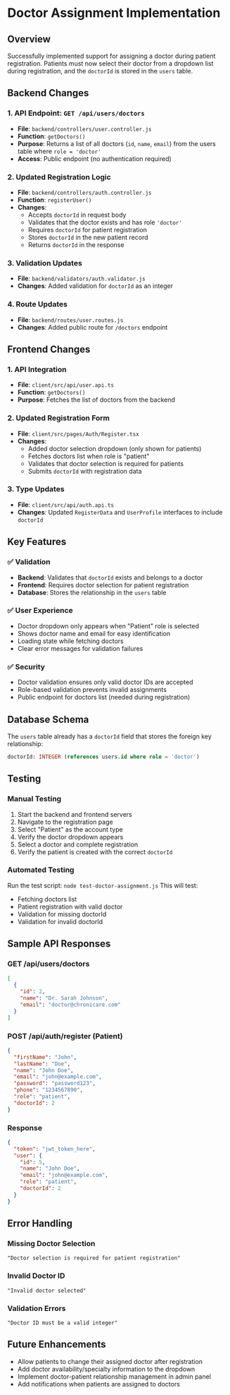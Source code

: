 # Doctor Assignment Implementation

## Overview
Successfully implemented support for assigning a doctor during patient registration. Patients must now select their doctor from a dropdown list during registration, and the `doctorId` is stored in the `users` table.

## Backend Changes

### 1. API Endpoint: `GET /api/users/doctors`
- **File**: `backend/controllers/user.controller.js`
- **Function**: `getDoctors()`
- **Purpose**: Returns a list of all doctors (`id`, `name`, `email`) from the users table where `role = 'doctor'`
- **Access**: Public endpoint (no authentication required)

### 2. Updated Registration Logic
- **File**: `backend/controllers/auth.controller.js`
- **Function**: `registerUser()`
- **Changes**:
  - Accepts `doctorId` in request body
  - Validates that the doctor exists and has role `'doctor'`
  - Requires `doctorId` for patient registration
  - Stores `doctorId` in the new patient record
  - Returns `doctorId` in the response

### 3. Validation Updates
- **File**: `backend/validators/auth.validator.js`
- **Changes**: Added validation for `doctorId` as an integer

### 4. Route Updates
- **File**: `backend/routes/user.routes.js`
- **Changes**: Added public route for `/doctors` endpoint

## Frontend Changes

### 1. API Integration
- **File**: `client/src/api/user.api.ts`
- **Function**: `getDoctors()`
- **Purpose**: Fetches the list of doctors from the backend

### 2. Updated Registration Form
- **File**: `client/src/pages/Auth/Register.tsx`
- **Changes**:
  - Added doctor selection dropdown (only shown for patients)
  - Fetches doctors list when role is "patient"
  - Validates that doctor selection is required for patients
  - Submits `doctorId` with registration data

### 3. Type Updates
- **File**: `client/src/api/auth.api.ts`
- **Changes**: Updated `RegisterData` and `UserProfile` interfaces to include `doctorId`

## Key Features

### ✅ Validation
- **Backend**: Validates that `doctorId` exists and belongs to a doctor
- **Frontend**: Requires doctor selection for patient registration
- **Database**: Stores the relationship in the `users` table

### ✅ User Experience
- Doctor dropdown only appears when "Patient" role is selected
- Shows doctor name and email for easy identification
- Loading state while fetching doctors
- Clear error messages for validation failures

### ✅ Security
- Doctor validation ensures only valid doctor IDs are accepted
- Role-based validation prevents invalid assignments
- Public endpoint for doctors list (needed during registration)

## Database Schema
The `users` table already has a `doctorId` field that stores the foreign key relationship:
```sql
doctorId: INTEGER (references users.id where role = 'doctor')
```

## Testing

### Manual Testing
1. Start the backend and frontend servers
2. Navigate to the registration page
3. Select "Patient" as the account type
4. Verify the doctor dropdown appears
5. Select a doctor and complete registration
6. Verify the patient is created with the correct `doctorId`

### Automated Testing
Run the test script: `node test-doctor-assignment.js`
This will test:
- Fetching doctors list
- Patient registration with valid doctor
- Validation for missing doctorId
- Validation for invalid doctorId

## Sample API Responses

### GET /api/users/doctors
```json
[
  {
    "id": 2,
    "name": "Dr. Sarah Johnson",
    "email": "doctor@chronicare.com"
  }
]
```

### POST /api/auth/register (Patient)
```json
{
  "firstName": "John",
  "lastName": "Doe",
  "name": "John Doe",
  "email": "john@example.com",
  "password": "password123",
  "phone": "1234567890",
  "role": "patient",
  "doctorId": 2
}
```

### Response
```json
{
  "token": "jwt_token_here",
  "user": {
    "id": 5,
    "name": "John Doe",
    "email": "john@example.com",
    "role": "patient",
    "doctorId": 2
  }
}
```

## Error Handling

### Missing Doctor Selection
```
"Doctor selection is required for patient registration"
```

### Invalid Doctor ID
```
"Invalid doctor selected"
```

### Validation Errors
```
"Doctor ID must be a valid integer"
```

## Future Enhancements
- Allow patients to change their assigned doctor after registration
- Add doctor availability/specialty information to the dropdown
- Implement doctor-patient relationship management in admin panel
- Add notifications when patients are assigned to doctors 